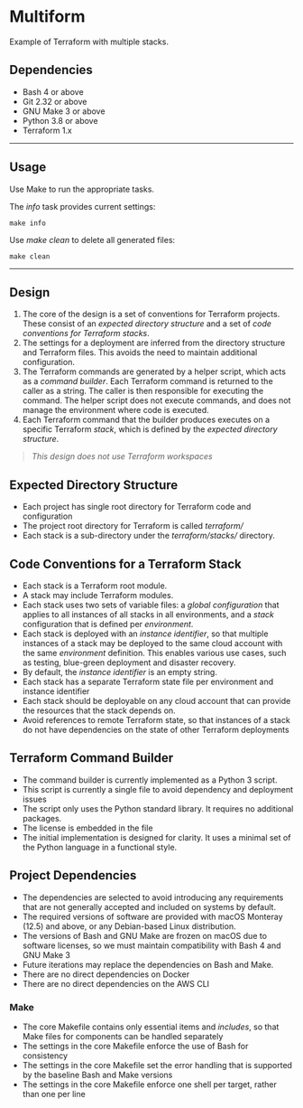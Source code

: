 # Multiform

Example of Terraform with multiple stacks.

## Dependencies

- Bash 4 or above
- Git 2.32 or above
- GNU Make 3 or above
- Python 3.8 or above
- Terraform 1.x

---

## Usage

Use Make to run the appropriate tasks.

The *info* task provides current settings:

    make info

Use *make clean* to delete all generated files:

    make clean

---

## Design 

1. The core of the design is a set of conventions for Terraform projects. These consist of an *expected directory structure* and a set of *code conventions for Terraform stacks*.
2. The settings for a deployment are inferred from the directory structure and Terraform files. This avoids the need to maintain additional configuration.
3. The Terraform commands are generated by a helper script, which acts as a *command builder*. Each Terraform command is returned to the caller as a string. The caller is then responsible for executing the command. The helper script does not execute commands, and does not manage the environment where code is executed.
4. Each Terraform command that the builder produces executes on a specific Terraform *stack*, which is defined by the *expected directory structure*.

> *This design does not use Terraform workspaces*

## Expected Directory Structure

- Each project has single root directory for Terraform code and configuration
- The project root directory for Terraform is called *terraform/*
- Each stack is a sub-directory under the *terraform/stacks/* directory.

## Code Conventions for a Terraform Stack

- Each stack is a Terraform root module.
- A stack may include Terraform modules.
- Each stack uses two sets of variable files: a *global  configuration* that applies to all instances of all stacks in all environments, and a *stack* configuration that is defined per *environment*.
- Each stack is deployed with an *instance identifier*, so that multiple instances of a stack may be deployed to the same cloud account with the same *environment* definition. This enables various use cases, such as testing, blue-green deployment and disaster recovery.
- By default, the *instance identifier* is an empty string.
- Each stack has a separate Terraform state file per environment and instance identifier
- Each stack should be deployable on any cloud account that can provide the resources that the stack depends on.
- Avoid references to remote Terraform state, so that instances of a stack do not have dependencies on the state of other Terraform deployments

## Terraform Command Builder

- The command builder is currently implemented as a Python 3 script.
- This script is currently a single file to avoid dependency and deployment issues
- The script only uses the Python standard library. It requires no additional packages.
- The license is embedded in the file
- The initial implementation is designed for clarity. It uses a minimal set of the Python language in a functional style.

## Project Dependencies

- The dependencies are selected to avoid introducing any requirements that are not generally accepted and included on systems by default.
- The required versions of software are provided with macOS Monteray (12.5) and above, or any Debian-based Linux distribution.
- The versions of Bash and GNU Make are frozen on macOS due to software licenses, so we must maintain compatibility with Bash 4 and GNU Make 3
- Future iterations may replace the dependencies on Bash and Make.
- There are no direct dependencies on Docker 
- There are no direct dependencies on the AWS CLI

### Make

- The core Makefile contains only essential items and *includes*, so that Make files for components can be handled separately
- The settings in the core Makefile enforce the use of Bash for consistency
- The settings in the core Makefile set the error handling that is supported by the baseline Bash and Make versions
- The settings in the core Makefile enforce one shell per target, rather than one per line
